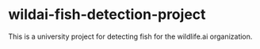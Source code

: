 # wildai-fish-detection-project
This is a university project for detecting fish for the wildlife.ai organization.
